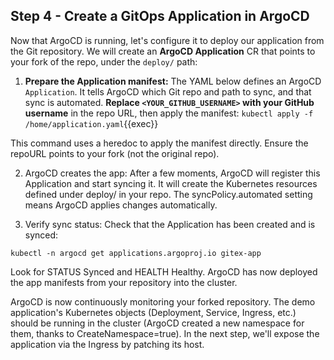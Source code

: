 ## Step 4 - Create a GitOps Application in ArgoCD

Now that ArgoCD is running, let's configure it to deploy our application from the Git repository. We will create an **ArgoCD Application** CR that points to your fork of the repo, under the `deploy/` path:

1. **Prepare the Application manifest:** The YAML below defines an ArgoCD `Application`. It tells ArgoCD which Git repo and path to sync, and that sync is automated. **Replace `<YOUR_GITHUB_USERNAME>` with your GitHub username** in the repo URL, then apply the manifest:
`kubectl apply -f /home/application.yaml`{{exec}}

This command uses a heredoc to apply the manifest directly. Ensure the repoURL points to your fork (not the original repo).

2. ArgoCD creates the app: After a few moments, ArgoCD will register this Application and start syncing it. It will create the Kubernetes resources defined under deploy/ in your repo. The syncPolicy.automated setting means ArgoCD applies changes automatically.

3. Verify sync status: Check that the Application has been created and is synced:
```
kubectl -n argocd get applications.argoproj.io gitex-app

```
Look for STATUS Synced and HEALTH Healthy. ArgoCD has now deployed the app manifests from your repository into the cluster.

ArgoCD is now continuously monitoring your forked repository. The demo application's Kubernetes objects (Deployment, Service, Ingress, etc.) should be running in the cluster (ArgoCD created a new namespace for them, thanks to CreateNamespace=true). In the next step, we'll expose the application via the Ingress by patching its host.
